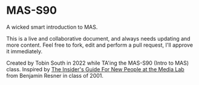 # MAS-S90
A wicked smart introduction to MAS. 

This is a live and collaborative document, and always needs updating and more content. Feel free to fork, edit and perform a pull request, I'll approve it immediately.

Created by Tobin South in 2022 while TA'ing the MAS-S90 (Intro to MAS) class.
Inspired by [The Insider's Guide For New People at the Media Lab](https://alumni.media.mit.edu/~benres/newpeople/) from Benjamin Resner in class of 2001.

